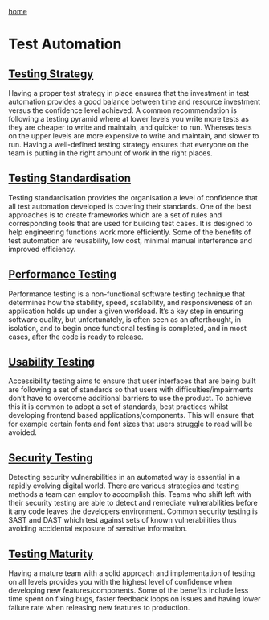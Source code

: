 [home](../README.md)
# Test Automation


## [Testing Strategy](testing-strategy.md)
Having a proper test strategy in place ensures that the investment in test automation provides a good balance between time and resource investment versus the confidence level achieved. A common recommendation is following a testing pyramid where at lower levels you write more tests as they are cheaper to write and maintain, and quicker to run. Whereas tests on the upper levels are more expensive to write and maintain, and slower to run. Having a well-defined testing strategy ensures that everyone on the team is putting in the right amount of work in the right places.


## [Testing Standardisation](testing-standardisation.md)
Testing standardisation provides the organisation a level of confidence that all test automation developed is covering their standards. One of the best approaches is to create frameworks which are a set of rules and corresponding tools that are used for building test cases. It is designed to help engineering functions work more efficiently. Some of the benefits of test automation are reusability, low cost, minimal manual interference and improved efficiency.


## [Performance Testing](performance-testing.md)
Performance testing is a non-functional software testing technique that determines how the stability, speed, scalability, and responsiveness of an application holds up under a given workload. It’s a key step in ensuring software quality, but unfortunately, is often seen as an afterthought, in isolation, and to begin once functional testing is completed, and in most cases, after the code is ready to release.


## [Usability Testing](usability-testing.md)
Accessibility testing aims to ensure that user interfaces that are being built are following a set of standards so that users with difficulties/impairments don’t have to overcome additional barriers to use the product. To achieve this it is common to adopt a set of standards, best practices whilst developing frontend based applications/components. This will ensure that for example certain fonts and font sizes that users struggle to read will be avoided.


## [Security Testing](security-testing.md)
Detecting security vulnerabilities in an automated way is essential in a rapidly evolving digital world. There are various strategies and testing methods a team can employ to accomplish this. Teams who shift left with their security testing are able to detect and remediate vulnerabilities before it any code leaves the developers environment. Common security testing is SAST and DAST which test against sets of known vulnerabilities thus avoiding accidental exposure of sensitive information.


## [Testing Maturity](testing-maturity.md)
Having a mature team with a solid approach and implementation of testing on all levels provides you with the highest level of confidence when developing new features/components. Some of the benefits include less time spent on fixing bugs, faster feedback loops on issues and having lower failure rate when releasing new features to production.
